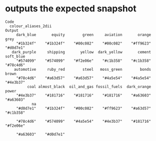 # outputs the expected snapshot

    Code
      colour_aliases_2dii
    Output
         dark_blue       equity        green     aviation       orange         grey 
         "#1b324f"    "#1b324f"    "#00c082"    "#00c082"    "#ff9623"    "#d0d7e1" 
       dark_purple     shipping       yellow  dark_yellow       cement    soft_blue 
         "#574099"    "#574099"    "#f2e06e"    "#c1b358"    "#c1b358"    "#78c4d6" 
        automotive     ruby_red        steel   moss_green        bonds        brown 
         "#78c4d6"    "#a63d57"    "#a63d57"    "#4a5e54"    "#4a5e54"    "#4e3b37" 
              coal almost_black  oil_and_gas fossil_fuels  dark_orange        power 
         "#4e3b37"    "#181716"    "#181716"    "#181716"    "#a63603"    "#a63603" 
                na                                                                  
         "#d0d7e1"    "#1b324f"    "#00c082"    "#ff9623"    "#a63d57"    "#c1b358" 
                                                                                    
         "#78c4d6"    "#574099"    "#4a5e54"    "#4e3b37"    "#181716"    "#f2e06e" 
                                
         "#a63603"    "#d0d7e1" 

